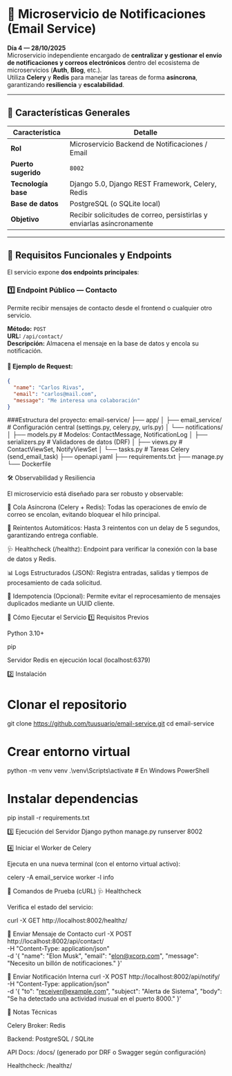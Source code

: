 # 📧 Microservicio de Notificaciones (Email Service)

**Día 4 — 28/10/2025**  
Microservicio independiente encargado de **centralizar y gestionar el envío de notificaciones y correos electrónicos** dentro del ecosistema de microservicios (**Auth**, **Blog**, etc.).  
Utiliza **Celery** y **Redis** para manejar las tareas de forma **asíncrona**, garantizando **resiliencia** y **escalabilidad**.

---

## 🧩 Características Generales

| Característica | Detalle |
|----------------|----------|
| **Rol** | Microservicio Backend de Notificaciones / Email |
| **Puerto sugerido** | `8002` |
| **Tecnología base** | Django 5.0, Django REST Framework, Celery, Redis |
| **Base de datos** | PostgreSQL (o SQLite local) |
| **Objetivo** | Recibir solicitudes de correo, persistirlas y enviarlas asíncronamente |

---

## 🎯 Requisitos Funcionales y Endpoints

El servicio expone **dos endpoints principales**:

### 1️⃣ Endpoint Público — Contacto  
Permite recibir mensajes de contacto desde el frontend o cualquier otro servicio.

**Método:** `POST`  
**URL:** `/api/contact/`  
**Descripción:** Almacena el mensaje en la base de datos y encola su notificación.

#### 🧾 Ejemplo de Request:
```json
{
  "name": "Carlos Rivas",
  "email": "carlos@mail.com",
  "message": "Me interesa una colaboración"
}
```
###Estructura del proyecto:
email-service/
├── app/
│   ├── email_service/       # Configuración central (settings.py, celery.py, urls.py)
│   └── notifications/
│        ├── models.py       # Modelos: ContactMessage, NotificationLog
│        ├── serializers.py  # Validadores de datos (DRF)
│        ├── views.py        # ContactViewSet, NotifyViewSet
│        └── tasks.py        # Tareas Celery (send_email_task)
├── openapi.yaml
├── requirements.txt
├── manage.py
└── Dockerfile

🛠️ Observabilidad y Resiliencia

El microservicio está diseñado para ser robusto y observable:

🧵 Cola Asíncrona (Celery + Redis):
Todas las operaciones de envío de correo se encolan, evitando bloquear el hilo principal.

🔁 Reintentos Automáticos:
Hasta 3 reintentos con un delay de 5 segundos, garantizando entrega confiable.

🩺 Healthcheck (/healthz):
Endpoint para verificar la conexión con la base de datos y Redis.

📊 Logs Estructurados (JSON):
Registra entradas, salidas y tiempos de procesamiento de cada solicitud.

🧱 Idempotencia (Opcional):
Permite evitar el reprocesamiento de mensajes duplicados mediante un UUID cliente.

🧪 Cómo Ejecutar el Servicio
1️⃣ Requisitos Previos

Python 3.10+

pip

Servidor Redis en ejecución local (localhost:6379)

2️⃣ Instalación
# Clonar el repositorio
git clone https://github.com/tuusuario/email-service.git
cd email-service

# Crear entorno virtual
python -m venv venv
.\venv\Scripts\activate  # En Windows PowerShell

# Instalar dependencias
pip install -r requirements.txt

3️⃣ Ejecución del Servidor Django
python manage.py runserver 8002

4️⃣ Iniciar el Worker de Celery

Ejecuta en una nueva terminal (con el entorno virtual activo):

celery -A email_service worker -l info

🚀 Comandos de Prueba (cURL)
🩺 Healthcheck

Verifica el estado del servicio:

curl -X GET http://localhost:8002/healthz/

💬 Enviar Mensaje de Contacto
curl -X POST http://localhost:8002/api/contact/ \
-H "Content-Type: application/json" \
-d '{
  "name": "Elon Musk",
  "email": "elon@xcorp.com",
  "message": "Necesito un billón de notificaciones."
}'

🔔 Enviar Notificación Interna
curl -X POST http://localhost:8002/api/notify/ \
-H "Content-Type: application/json" \
-d '{
  "to": "receiver@example.com",
  "subject": "Alerta de Sistema",
  "body": "Se ha detectado una actividad inusual en el puerto 8000."
}'

🧠 Notas Técnicas

Celery Broker: Redis

Backend: PostgreSQL / SQLite

API Docs: /docs/ (generado por DRF o Swagger según configuración)

Healthcheck: /healthz/

